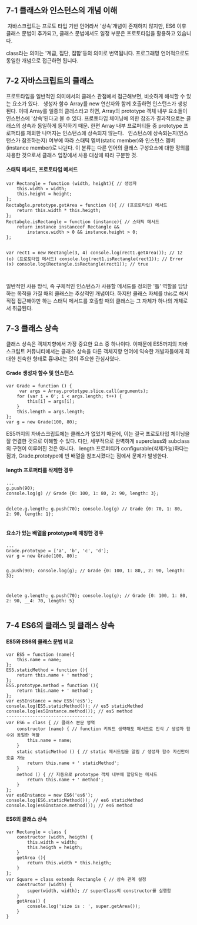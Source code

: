 <h2 id="7-1-클래스와-인스턴스의-개념-이해">7-1 클래스와 인스턴스의 개념 이해</h2>
<p><img alt="" src="https://velog.velcdn.com/images/eunyoung224/post/27637741-8114-496b-b8c5-e3e6893c179d/image.png" />
자바스크립트는 프로토 타입 기반 언어라서 '상속'개념이 존재하지 않지만, ES6 이후 클래스 문법이 추가되고, 클래스 문법에서도 일정 부분은 프로토타입을 활용하고 있습니다.</p>
<p>class라는 의미는 '계급, 집단, 집합'등의 의미로 번역됩니다. 프로그래밍 언어적으로도 동일한 개념으로 접근하면 됩니다.</p>
<h2 id="7-2-자바스크립트의-클래스">7-2 자바스크립트의 클래스</h2>
<p>프로토타입을 일반적인 의미에서의 클래스 관점에서 접근해보면, 비슷하게 해석할 수 있는 요소가 있다.
 
생성자 함수 Array를 new 연산자와 함께 호출하면 인스턴스가 생성된다.
이때 Array를 일종의 클래스라고 하면, Array의 prototype 객체 내부 요소들이 인스턴스에 '상속'된다고 볼 수 있다.
프로토타입 체이닝에 의한 참조가 결과적으로는 클래스의 상속과 동일하게 동작하기 때문.
한편 Array 내부 프로퍼티들 중 prototype 프로퍼티를 제외한 나머지는 인스턴스에 상속되지 않는다.
 
인스턴스에 상속되는지(인스턴스가 참조하는지) 여부에 따라 스태틱 멤버(static member)와 인스턴스 멤버(instance member)로 나뉜다. 이 분류는 다른 언어의 클래스 구성요소에 대한 정의를 차용한 것으로서 클래스 입장에서 사용 대상에 따라 구분한 것.</p>
<h4 id="스태틱-메서드-프로토타입-메서드">스태틱 메서드, 프로토타입 메서드</h4>
<pre><code class="language-javascript">var Rectangle = function (width, height){ // 생성자
    this.width = width;
    this.height = height;
};
Rectabgle.prototype.getArea = function (){ // (프로토타입) 메서드
    return this.width * this.heigth;
};
Rectabgle.isRectangle = function (instance){ // 스태틱 메서드
    return instance instanceof Rectangle &amp;&amp; 
        instance.width &gt; 0 &amp;&amp; instance.height &gt; 0;
};

var rect1 = new Rectangle(3, 4)
console.log(rect1.getArea()); // 12 (o) (프로토타입 메서드)
console.log(rect1.isRectangle(rect1)); // Error (x)
console.log(Rectangle.isRectangle(rect1)); // true</code></pre>
<p><img alt="" src="https://velog.velcdn.com/images/eunyoung224/post/42118cf2-f97c-4219-98fa-7db749d67af5/image.png" /></p>
<p>일반적인 사용 방식, 즉 구체적인 인스턴스가 사용할 메서드를 정의한 '틀' 역할을 담당하는 목적을 가질 때의 클래스는 추상적인 개념이다.
하지만 클래스 자체를 this로 해서 직접 접근해야만 하는 스태틱 메서드를 호출할 때의 클래스는 그 자체가 하나의 개체로서 취급된다.</p>
<h2 id="7-3-클래스-상속">7-3 클래스 상속</h2>
<p>클래스 상속은 객체지향에서 가장 중요한 요소 중 하나이다. 이때문에 ES5까지의 자바스크립트 커뮤니티에서는 클래스 상속을 다른 객체지향 언어에 익숙한 개발자들에게 최대한 친숙한 형태로 흉내내는 것이 주요한 관심사였다.</p>
<h4 id="grade-생성자-함수-및-인스턴스">Grade 생성자 함수 및 인스턴스</h4>
<pre><code class="language-javascript">var Grade = function () {
     var args = Array.prototype.slice.call(arguments);
    for (var i = 0'; i &lt; args.length; t++) {
        this[i] = args[i];
    }
    this.length = args.length;
};
var g = new Grade(100, 80);</code></pre>
<p>ES5까지의 자바스크립트에는 클래스가 없었기 때문에, 이는 결국 프로토타입 체이닝을 잘 연결한 것으로 이해할 수 있다.
다만, 세부적으로 완벽하게 superclass와 subclass의 구현이 이루어진 것은 아니다.
 
length 프로퍼티가 configurable(삭제가능)하다는 점과, Grade.prototype에 빈 배열을 참조시켰다는 점에서 문제가 발생한다.</p>
<h4 id="length-프로퍼티를-삭제한-경우">length 프로퍼티를 삭제한 경우</h4>
<pre><code class="language-javascript">...
g.push(90);
console.log(g) // Grade {0: 100, 1: 80, 2: 90, length: 3};

delete.g.length;
g.push(70);
console.log(g) // Grade {0: 70, 1: 80, 2: 90, length: 1};</code></pre>
<h4 id="요소가-있는-배열을-prototype에-매칭한-경우">요소가 있는 배열을 prototype에 매칭한 경우</h4>
<pre><code class="language-javascript">...
Grade.prototype = ['a', 'b', 'c', 'd'];
var g = new Grade(100, 80);

g.push(90);
console.log(g); // Grade {0: 100, 1: 80,, 2: 90, length: 3};

delete g.length;
g.push(70);
console.log(g); // Grade {0: 100, 1: 80, 2: 90, __4: 70, length: 5}</code></pre>
<h2 id="7-4-es6의-클래스-및-클래스-상속">7-4 ES6의 클래스 및 클래스 상속</h2>
<h4 id="es5와-es6의-클래스-문법-비교">ES5와 ES6의 클래스 문법 비교</h4>
<pre><code class="language-javascript">var ES5 = function (name){
    this.name = name;
};
ES5.staticMethod = function (){
    return this.name + ' method';
};
ES5.prototype.method = function (){
    return this.name + ' method';
};
var es5Instance = new ES5('es5');
console.log(ES5.staticMethod()); // es5 staticMethod
console.log(es5Instance.method()); // es5 method
---------------------------------
var ES6 = class { // 클래스 본문 영역
    constructor (name) { // function 키워드 생략해도 메서드로 인식 / 생성자 함수와 동일한 역할
        this.name = name;
    }
    static staticMethod () { // static 메서드임을 알림 / 생성자 함수 자신만이 호출 가능
        return this.name + ' staticMethod';
    }
    method () { // 자동으로 prototype 객체 내부에 할당되는 메서드
        return this.name + ' method';
    }
};
var es6Instance = new ES6('es6');
console.log(ES6.staticMethod()); // es6 staticMethod
console.log(es6Instance.method()); // es6 method</code></pre>
<h4 id="es6의-클래스-상속">ES6의 클래스 상속</h4>
<pre><code class="language-javascript">var Rectangle = class {
    constructor (width, heigth) {
        this.width = width;
        this.heigth = heigth;
    }
    getArea (){
        return this.width * this.heigth;
    }
};
var Square = class extends Rectangle { // 상속 관계 설정
    constructor (width) {
        super(width, width); // superClass의 constructor를 실행함
    }
    getArea() {
        console.log('size is : ', super.getArea());
    }
}</code></pre>